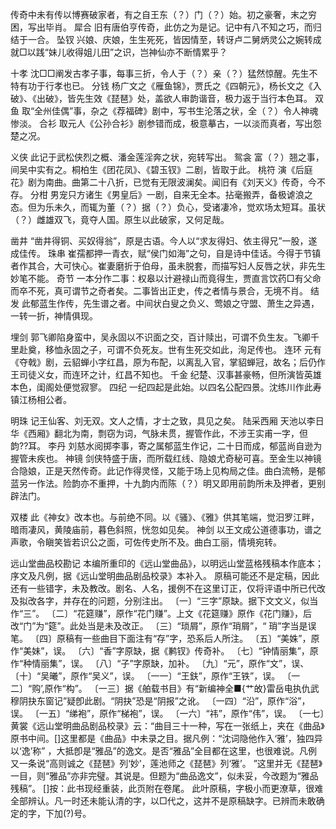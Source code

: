<!-- { "loadSidebar": true } -->
传奇中未有传以博赛破家者，有之自王东（？）门（？）始。初之豪奢，末之穷困，写出毕肖。
犀合
旧有唐伯亨传奇，此仿之为是记。记中有八不知之巧，而归结于一合。
坠钗
兴娘、庆娘，生生死死，皆因情至，转讶卢二舅炳灵公之婉转成就□以践“妹儿收得姐儿田”之识，岂神仙亦不断情累乎？

十孝
沈□□阐发古孝子事，每事三折，令人于（？）亲（？）猛然惊醒。先生不特有功于行孝也已。
分钱
杨广文之《雁鱼锦》，贾氏之《四朝元》，杨长文之《入破》、《出破》，皆先生效《琵琶》处，盖欲人审韵谐音，极力返于当行本色耳。
双鱼
取“全州佳偶”事，杂之《荐福碑》剧中，写书生沦落之状，全（？）令人神魂惨淡。
合衫
取元人《公孙合衫》剧参错而成，极意摹古，一以淡而真者，写出怨楚之况。

义侠
此记于武松侠烈之概、潘金莲淫奔之状，宛转写出。
鸳衾
富（？）翘之事，间吴中实有之。桐柏生《团花凤》、《碧玉钗》二剧，皆取于此。
桃符
演《后庭花》剧为南曲。曲第二十八折，已觉有无限波澜矣。闻旧有《刘天义》传奇，今不存。
分柑
男宠只方诸生《男皇后》一剧，自来无全本。拈毫搬弄，备极谑浪之态。但为乐未久，而辄为董（？）据（？）负心，受诸凄冷，觉欢场太短耳。虽状（？）雌雄双飞，竟夺人国。原生以此破家，又何足哉。

凿井
“凿井得铜、买奴得翁”，原是古语。今人以“求友得妇、依主得兄”一股，遂成佳传。
珠串
崔孺都押一青衣，赋“侯门如海”之句，自是诗中佳话。今得于节镇者作其合，大可快心。崔妻磨折于伯母，虽未脱套，而描写妇人反唇之状，非先生妙笔不能。
奇节
一本分作二事：权皋以计避禄山而竟得生，贾直言饮药□有父命而卒不死，真可谓节之奇者矣。二事皆出正史，传之者情与景合，无境不肖。
结发
此郁蓝生作传，先生谱之者。中间状白叟之负义、莺娘之守盟、萧生之异遇，一转一折，神情俱现。

埋剑
郭飞卿陷身蛮中，吴永固以不识面之交，百计赎出，可谓不负生友。飞卿千里赴奠，移恤永固之子，可谓不负死友。世有生死交如此，洵足传也。
连环
元有《夺戟》剧，云貂蝉小字红昌，原为布配，以离乱入官，掌貂蝉冠，故名；后仍作王司徒义女，而连环之计，红昌不知也。
千金
纪楚、汉事甚豪畅，但所演皆英雄本色，闺阁处便觉寂寥。
四纪
一纪四起是此始。以四名公配四景。沈练川作此寿镇江杨相公者。

明珠
记王仙客、刘无双。文人之情，才士之致，具见之矣。
陆采西厢
天池以李日华《西厢》翻北为南，剽窃为词，气脉未贯，握管作此，不涉王实甫一字，但韵??耳。
李丹
刘慈水阅掷李事，寄之属郁蓝生作记，二十日而成，郁蓝尚自逊为握管未疾也。
神镜
剑侠特盛于唐，而所载红线、隐娘尤奇秘可喜。至金生以神镜合隐娘，正是天然传奇。此记作得灵怪，又能于场上见构局之佳。曲白流畅，是郁蓝另一作法。险韵亦不重押，十九韵内而陈（？）明又即用前韵所未及押者，更别辟法门。

双楼
此《神女》改本也。与前绝不同。以《骚》、《雅》供其笔端，觉汨罗江畔，暗雨凄风，黄陵庙前，暮色斜照，恍忽如见矣。
神剑
以王文成公道德事功，谱之声歌，令瞋笑皆若识公之面，可佐传史所不及。曲白工丽，情境宛转。

远山堂曲品校勘记
本编所重印的《远山堂曲品》，以明远山堂蓝格残稿本作底本；序文及凡例，据《远山堂明曲品剧品校录》本补入。
原稿可能还不是定稿，因此还有一些错字，未及教改。剧名、人名，援例不在这里订正，仅将评语中所已代改及拟改各字，并存在的问题，分别注出。
〔一〕“三字”原缺。据下文文义，似当作“三”。
〔二〕“花筵赚”，原作“花门赚”。上文《花筵赚》原作《花门赚》，后改“门”为“筵”。此处当是未及改正。
〔三〕“琐屑”，原作“琑屑”，“ 琑”字当是误笔。
〔四〕原稿有一些曲目下面注有“存”字，恐系后人所注。
〔五〕“美姝”，原作“美妹”，误。
〔六〕“香”字原缺，据《鹣钗》传奇补。
〔七〕“钟情丽集”，原作“种情丽集”，误。
〔八〕“子”字原缺，加补。
〔九〕“元”，原作“文”，误、
〔十〕“吴曦”，原作“吴义”，误。
〔一一〕“王鈇”，原作“王铁”，误。
〔一二〕“购’,原作“构”。
〔一三〕据《舶载书目》有“新编神全■{艹敀}雷岳电执仇武穆阴抉东窗记”疑卽此剧。“阴抉”恐是“阴报”之讹。
〔一四〕“沿”，原作“浴”，误。
〔一五〕“绨袍”，原作“梯袍”，误。
〔一六〕“祎”，原作“伟”，误。
〔一七〕黄裳《远山堂明曲品剧品校录》云：“曲目三十一种，写在一张纸上，夹在《曲品》原书中间。[]这里都是《曲品》中未录之目。据凡例：“沈词隐他作入‘雅’，独四异以‘逸’称” ，大抵卽是“雅品”的逸文。是否“雅品”全目都在这里，也很难说。凡例又一条说“高则诚之《琵琶》列‘妙’，莲池师之《琵琶》列‘雅’。 ”这里并无《琵琶》一目，则“雅品”亦非完璧。其说是。但题为“曲品逸文”，似未妥，今改题为“雅品残稿”。 
[]按：此书现经重装，此页附在卷尾。
此叶原稿，字极小而更潦草，很难全部辨认。凡一时还未能认清的字，以□代之，这并不是原稿缺字。已辨而未敢确定的字，下加(?)号。

 

